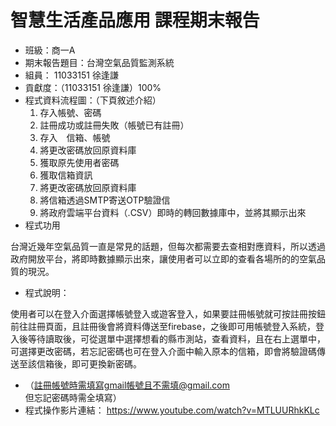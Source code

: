 <h1> 智慧生活產品應用 課程期末報告</h1>

- 班級：商一A
- 期末報告題目：台灣空氣品質監測系統
- 組員： 11033151 徐逢謙
- 貢獻度：（11033151 徐逢謙）100%
- 程式資料流程圖：（下頁敘述介紹）
 
    1.	 存入帳號、密碼
    2.	 註冊成功或註冊失敗（帳號已有註冊）
    3.	 存入　信箱、帳號
    4.	 將更改密碼放回原資料庫
    5.	 獲取原先使用者密碼
    6.	 獲取信箱資訊
    7.	 將更改密碼放回原資料庫
    8.	 將信箱透過SMTP寄送OTP驗證信　
    9.	 將政府雲端平台資料（.CSV）即時的轉回數據庫中，並將其顯示出來
- 程式功用
  
台灣近幾年空氣品質一直是常見的話題，但每次都需要去查相對應資料，所以透過政府開放平台，將即時數據顯示出來，讓使用者可以立即的查看各場所的的空氣品質的現況。
- 程式說明：
  
使用者可以在登入介面選擇帳號登入或遊客登入，如果要註冊帳號就可按註冊按鈕前往註冊頁面，且註冊後會將資料傳送至firebase，之後即可用帳號登入系統，登入後等待讀取後，可從選單中選擇想看的縣市測站，查看資料，且在右上選單中，可選擇更改密碼，若忘記密碼也可在登入介面中輸入原本的信箱，即會將驗證碼傳送至該信箱後，即可更換新密碼。

-	（註冊帳號時需填寫gmail帳號且不需填@gmail.com  但忘記密碼時需全填寫）
-	 程式操作影片連結：
https://www.youtube.com/watch?v=MTLUURhkKLc
